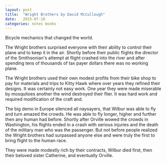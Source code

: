 ```yaml
---
layout: post
title:  "Wright Brothers by David McCullough"
date:   2015-07-10
categories: notes books
---
```


Bicycle mechanics that changed the world.

The Wright brothers surprised everyone with their ability to control their plane and to keep it in the air. Shortly before their public flights the director of the Smithsonian's attempt at flight crashed into the river and after spending tens of thousands of tax payer dollars there was no working plane.

The Wright brothers used their own modest profits from their bike shop to pay for materials and trips to Kitty Hawk where over years they refined their designs. It was certainly not easy work. One year they were made miserable by mosquitoes another the wind destroyed their flier. It was hard work and required modification of the craft and.

The big demo in Europe silenced all naysayers, that Wilbur was able to fly and turn amazed the crowds. He was able to fly longer, higher and further then any human had before.  Shortly after Orville wowed the crowds in Washington, his flights ended in a crash with serious injuries and the death of the military man who was the passenger. But not before people realized the Wright brothers had surpassed anyone else and were truly the first to bring flight to the human race.

They were made modestly rich by their contracts, Wilbur died first, then their beloved sister Catherine, and eventually Orville.
